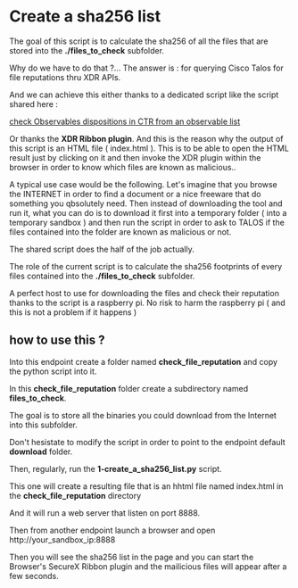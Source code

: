 # Create a sha256 list 

The goal of this script is to calculate the sha256 of all the files that are stored into the **./files_to_check** subfolder.

Why do we have to do that ?... The answer is : for querying Cisco Talos for file reputations thru XDR APIs.

And we can achieve this either thanks to a dedicated script like the script shared here : 

[check Observables dispositions in CTR from an observable list](https://github.com/pcardotatgit/check_observable_dispositions_in_CTR_from_an_observable_list) 

Or thanks the **XDR Ribbon plugin**. And this is the reason why the output of this script is an HTML file ( index.html ). This is to be able to open the HTML result just by clicking on it and then invoke the XDR plugin within the browser in order to know which files are known as malicious..

A typical use case would be the following. Let's imagine that you browse the INTERNET in order to find a document or a nice freeware that do something you qbsolutely need. Then instead of downloading the tool and run it, what you can do is to download it first into a temporary folder ( into a temporary sandbox ) and then run the script in order to ask to TALOS if the files contained into the folder are known as malicious or not.

The shared script does the half of the job actually.

The role of the current script is to calculate the sha256 footprints of every files contained into the **./files_to_check** subfolder.

A perfect host to use for downloading the files and check their reputation thanks to the script is a raspberry pi. No risk to harm the raspberry pi ( and this is not a problem if it happens ) 

## how to use this ?


Into this endpoint create a folder named **check_file_reputation** and copy the python script into it.

In this **check_file_reputation** folder create a subdirectory named **files_to_check**.

The goal is to store all the binaries you could download from the Internet into this subfolder.

Don't hesistate to modify the script in order to point to the endpoint default **download** folder.

Then, regularly, run the **1-create_a_sha256_list.py** script.

This one will create a resulting file that is an hhtml file named index.html in the **check_file_reputation** directory

And it will run a web server that listen on port 8888.

Then from another endpoint launch a browser and open http://your_sandbox_ip:8888

Then you will see the sha256 list in the page and you can start the Browser's SecureX Ribbon plugin and the mailicious files will appear after a few seconds.